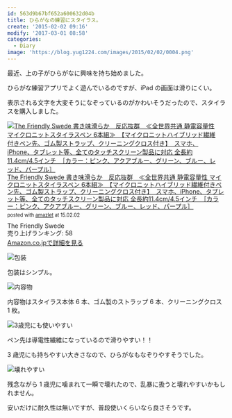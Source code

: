```yaml
---
id: 563d9b67bf652a600632d04b
title: ひらがなの練習にスタイラス。
create: '2015-02-02 09:16'
modify: '2017-03-01 08:58'
categories:
  - Diary
image: 'https://blog.yug1224.com/images/2015/02/02/0004.png'
---
```


最近、上の子がひらがなに興味を持ち始めました。

ひらがな練習アプリでよく遊んでいるのですが、iPad の画面は滑りにくい。

表示される文字を大変そうになぞっているのがかわいそうだったので、スタイラスを購入しました。

<div class="amazlet-box" style="margin-bottom:0px;"><div class="amazlet-image" style="float:left;margin:0px 12px 1px 0px;"><a href="http://www.amazon.co.jp/exec/obidos/ASIN/B00E0GV9IC/yug1224-22/ref=nosim/" name="amazletlink" target="_blank"><img src="http://ecx.images-amazon.com/images/I/51WjWXN%2BULL._SL160_.jpg" alt="The Friendly Swede 書き味滑らか　反応抜群　≪全世界共通 静電容量性 マイクロニットスタイラスペン 6本組≫　【マイクロニットハイブリッド繊維付きペン先、ゴム製ストラップ、クリーニングクロス付き】　スマホ、iPhone、タブレット等、全てのタッチスクリーン製品に対応  全長約11.4cm/4.5インチ　［カラー：ピンク、アクアブルー、グリーン、ブルー、レッド、パープル］" style="border: none;" /></a></div><div class="amazlet-info" style="line-height:120%; margin-bottom: 10px"><div class="amazlet-name" style="margin-bottom:10px;line-height:120%"><a href="http://www.amazon.co.jp/exec/obidos/ASIN/B00E0GV9IC/yug1224-22/ref=nosim/" name="amazletlink" target="_blank">The Friendly Swede 書き味滑らか　反応抜群　≪全世界共通 静電容量性 マイクロニットスタイラスペン 6本組≫　【マイクロニットハイブリッド繊維付きペン先、ゴム製ストラップ、クリーニングクロス付き】　スマホ、iPhone、タブレット等、全てのタッチスクリーン製品に対応  全長約11.4cm/4.5インチ　［カラー：ピンク、アクアブルー、グリーン、ブルー、レッド、パープル］</a><div class="amazlet-powered-date" style="font-size:80%;margin-top:5px;line-height:120%">posted with <a href="http://www.amazlet.com/" title="amazlet" target="_blank">amazlet</a> at 15.02.02</div></div><div class="amazlet-detail">The Friendly Swede <br />売り上げランキング: 58<br /></div><div class="amazlet-sub-info" style="float: left;"><div class="amazlet-link" style="margin-top: 5px"><a href="http://www.amazon.co.jp/exec/obidos/ASIN/B00E0GV9IC/yug1224-22/ref=nosim/" name="amazletlink" target="_blank">Amazon.co.jpで詳細を見る</a></div></div></div><div class="amazlet-footer" style="clear: left"></div></div>

<!-- more -->

![包装](/images/2015/02/02/0001.png)

包装はシンプル。

![内容物](/images/2015/02/02/0002.png)

内容物はスタイラス本体 6 本、ゴム製のストラップ 6 本、クリーニングクロス 1 枚。

![3歳児にも使いやすい](/images/2015/02/02/0003.png)

ペン先は導電性繊維になっているので滑りやすい！！

3 歳児にも持ちやすい大きさなので、ひらがなもなぞりやすそうでした。

![壊れやすい](/images/2015/02/02/0004.png)

残念ながら 1 歳児に噛まれて一瞬で壊れたので、乱暴に扱うと壊れやすいかもしれません。

安いだけに耐久性は無いですが、普段使いくらいなら良さそうです。
